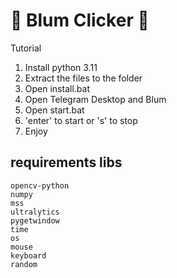 <h1>🎅 Blum Clicker 🎅</h1>

<p>Tutorial<p>
<ol>
  <li>Install python 3.11</li>
  <li>Extract the files to the folder</li>
  <li>Open install.bat</li>
  <li>Open Telegram Desktop and Blum</li>
  <li>Open start.bat</li>
  <li>'enter' to start or 's' to stop</li>
  <li>Enjoy</li>
</ol>

<h2>requirements libs</h2>
<code>opencv-python
numpy
mss
ultralytics
pygetwindow
time
os
mouse
keyboard
random</code>
